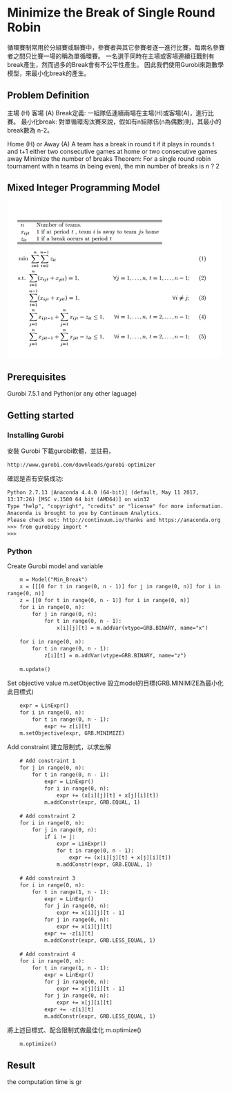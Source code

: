# Minimize the Break of Single Round Robin 
循環賽制常用於分組賽或聯賽中，參賽者與其它參賽者逐一進行比賽，每兩名參賽者之間只比賽一場的稱為單循環賽。
一名選手同時在主場或客場連續征戰則有break產生，然而過多的Break會有不公平性產生。
因此我們使用Gurobi來跑數學模型，來最小化break的產生。

## Problem Definition

主場 (H)  客場 (A)
Break定義: 一組隊伍連續兩場在主場(H)或客場(A)，進行比賽。
最小化break: 對單循環淘汰賽來說，假如有n組隊伍(n為偶數)則，其最小的break數為 n-2。

Home (H) or Away (A)
A team has a break in round t if it plays in rounds t and t+1 either two consecutive games at home or two consecutive games away
Minimize the number of breaks
Theorem: For a single round robin tournament with n teams (n being even), the min number of breaks is n ?  2

## Mixed Integer Programming Model
![image](https://github.com/KTLin8143/Scheduling/blob/master/Single%20Round%20Robin/Mini%20Break%20Model.PNG)


## Prerequisites

Gurobi 7.5.1 and Python(or any other laguage)

## Getting started 

### Installing Gurobi

安裝 Gurobi
下載gurobi軟體，並註冊，
```
http://www.gurobi.com/downloads/gurobi-optimizer
```

確認是否有安裝成功:
```
Python 2.7.13 |Anaconda 4.4.0 (64-bit)| (default, May 11 2017, 13:17:26) [MSC v.1500 64 bit (AMD64)] on win32
Type "help", "copyright", "credits" or "license" for more information.
Anaconda is brought to you by Continuum Analytics.
Please check out: http://continuum.io/thanks and https://anaconda.org
>>> from gurobipy import *
>>>

```
### Python 

Create Gurobi model and variable

``` 
    m = Model("Min_Break")
    x = [[[0 for t in range(0, n - 1)] for j in range(0, n)] for i in range(0, n)]
    z = [[0 for t in range(0, n - 1)] for i in range(0, n)]
    for i in range(0, n):
        for j in range(0, n):
            for t in range(0, n - 1):
                x[i][j][t] = m.addVar(vtype=GRB.BINARY, name="x")

    for i in range(0, n):
        for t in range(0, n - 1):
            z[i][t] = m.addVar(vtype=GRB.BINARY, name="z")

    m.update()

```

Set objective value
m.setObjective 設立model的目標(GRB.MINIMIZE為最小化此目標式)
```
    expr = LinExpr()
    for i in range(0, n):
        for t in range(0, n - 1):
            expr += z[i][t]
    m.setObjective(expr, GRB.MINIMIZE)
```
Add constraint
建立限制式，以求出解

```
    # Add constraint 1
    for j in range(0, n):
        for t in range(0, n - 1):
            expr = LinExpr()
            for i in range(0, n):
                expr += (x[i][j][t] + x[j][i][t])
            m.addConstr(expr, GRB.EQUAL, 1)

    # Add constraint 2
    for i in range(0, n):
        for j in range(0, n):
            if i != j:
                expr = LinExpr()
                for t in range(0, n - 1):
                    expr += (x[i][j][t] + x[j][i][t])
                m.addConstr(expr, GRB.EQUAL, 1)

    # Add constraint 3
    for i in range(0, n):
        for t in range(1, n - 1):
            expr = LinExpr()
            for j in range(0, n):
                expr += x[i][j][t - 1]
            for j in range(0, n):
                expr += x[i][j][t]
            expr += -z[i][t]
            m.addConstr(expr, GRB.LESS_EQUAL, 1)

    # Add constraint 4
    for i in range(0, n):
        for t in range(1, n - 1):
            expr = LinExpr()
            for j in range(0, n):
                expr += x[j][i][t - 1]
            for j in range(0, n):
                expr += x[j][i][t]
            expr += -z[i][t]
            m.addConstr(expr, GRB.LESS_EQUAL, 1)
```

將上述目標式、配合限制式做最佳化 m.optimize()

```
    m.optimize()
```
## Result

the computation time is gr

